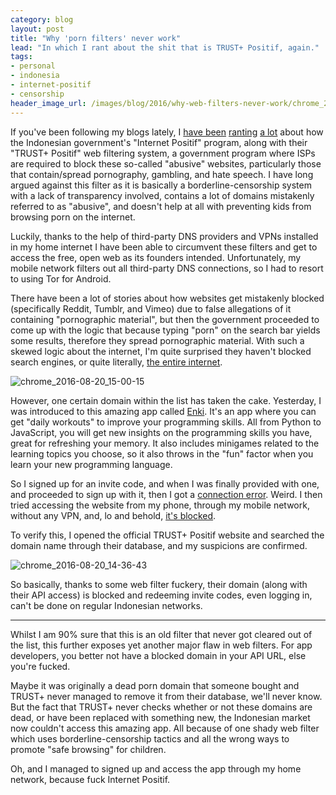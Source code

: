 ```yaml
---
category: blog
layout: post
title: "Why 'porn filters' never work"
lead: "In which I rant about the shit that is TRUST+ Positif, again."
tags:
- personal
- indonesia
- internet-positif
- censorship
header_image_url: /images/blog/2016/why-web-filters-never-work/chrome_2016-08-20_15-00-15.png
---
```


If you've been following my blogs lately, I [have been](https://resir014.github.io/2014/05/12/a-desperate-plea-for-internet-freedom/) [ranting](https://resir014.github.io/2016/02/17/tumblr-and-the-internet-positif-hammer/) [a lot](https://medium.com/southeast-asian-social-critique/indonesias-internet-censorship-two-years-on-41831c6c16b4) about how the Indonesian government's "Internet Positif" program, along with their "TRUST+ Positif" web filtering system, a government program where ISPs are required to block these so-called "abusive" websites, particularly those that contain/spread pornography, gambling, and hate speech. I have long argued against this filter as it is basically a borderline-censorship system with a lack of transparency involved, contains a lot of domains mistakenly referred to as "abusive", and doesn't help at all with preventing kids from browsing porn on the internet.

Luckily, thanks to the help of third-party DNS providers and VPNs installed in my home internet I have been able to circumvent these filters and get to access the free, open web as its founders intended. Unfortunately, my mobile network filters out all third-party DNS connections, so I had to resort to using Tor for Android.

There have been a lot of stories about how websites get mistakenly blocked (specifically Reddit, Tumblr, and Vimeo) due to false allegations of it containing "pornographic material", but then the government proceeded to come up with the logic that because typing "porn" on the search bar yields some results, therefore they spread pornographic material. With such a skewed logic about the internet, I'm quite surprised they haven't blocked search engines, or quite literally, [the entire internet](https://www.youtube.com/watch?v=NiFD6EFVsTg).

![chrome_2016-08-20_15-00-15](/images/blog/2016/why-web-filters-never-work/chrome_2016-08-20_15-00-15.png)

However, one certain domain within the list has taken the cake. Yesterday, I was introduced to this amazing app called [Enki](https://enki.com/). It's an app where you can get "daily workouts" to improve your programming skills. All from Python to JavaScript, you will get new insights on the programming skills you have, great for refreshing your memory. It also includes minigames related to the learning topics you choose, so it also throws in the "fun" factor when you learn your new programming language.

So I signed up for an invite code, and when I was finally provided with one, and proceeded to sign up with it, then I got a [connection error](/images/blog/2016/why-web-filters-never-work/Screenshot_20160820-151426.png). Weird. I then tried accessing the website from my phone, through my mobile network, without any VPN, and, lo and behold, [it's blocked](/images/blog/2016/why-web-filters-never-work/Screenshot_20160820-143654.png).

To verify this, I opened the official TRUST+ Positif website and searched the domain name through their database, and my suspicions are confirmed.

![chrome_2016-08-20_14-36-43](/images/blog/2016/why-web-filters-never-work/chrome_2016-08-20_14-36-43.png)

So basically, thanks to some web filter fuckery, their domain (along with their API access) is blocked and redeeming invite codes, even logging in, can't be done on regular Indonesian networks.

---

Whilst I am 90% sure that this is an old filter that never got cleared out of the list, this further exposes yet another major flaw in web filters. For app developers, you better not have a blocked domain in your API URL, else you're fucked.

Maybe it was originally a dead porn domain that someone bought and TRUST+ never managed to remove it from their database, we'll never know. But the fact that TRUST+ never checks whether or not these domains are dead, or have been replaced with something new, the Indonesian market now couldn't access this amazing app. All because of one shady web filter which uses borderline-censorship tactics and all the wrong ways to promote "safe browsing" for children.

Oh, and I managed to signed up and access the app through my home network, because fuck Internet Positif.
